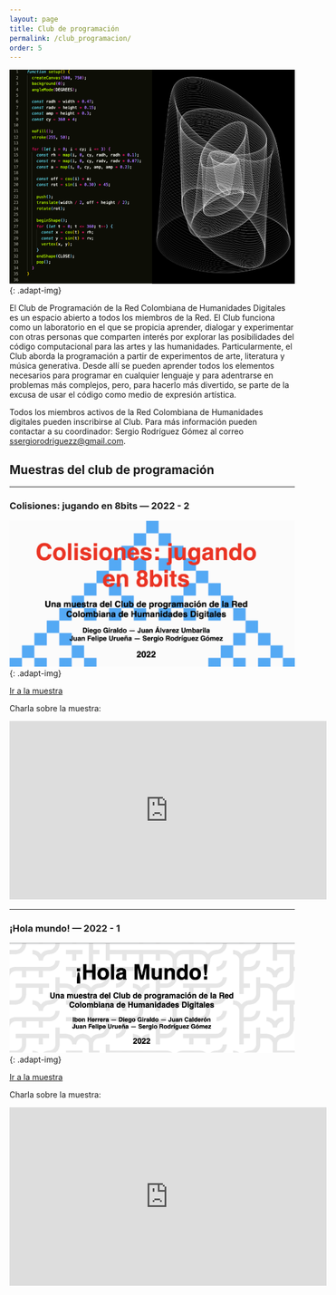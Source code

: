 ```yaml
---
layout: page
title: Club de programación
permalink: /club_programacion/
order: 5
---
```

![arte generativo](/assets/imgs/clubProgramacion.png){: .adapt-img}

El Club de Programación de la Red Colombiana de Humanidades Digitales es un espacio abierto a todos los miembros de la Red. El Club funciona como un laboratorio en el que se propicia aprender, dialogar y experimentar con otras personas que comparten interés por explorar las posibilidades del código computacional para las artes y las humanidades. Particularmente, el Club aborda la programación a partir de experimentos de arte, literatura y música generativa. Desde allí se pueden aprender todos los elementos necesarios para programar en cualquier lenguaje y para adentrarse en problemas más complejos, pero, para hacerlo más divertido, se parte de la excusa de usar el código como medio de expresión artística.

Todos los miembros activos de la Red Colombiana de Humanidades digitales pueden inscribirse al Club. Para más información pueden contactar a su coordinador: Sergio Rodríguez Gómez al correo ssergiorodriguezz@gmail.com.

## Muestras del club de programación

--------------------------------------------------------------

### Colisiones: jugando en 8bits — 2022 - 2
![muestra hola mundo](/assets/imgs/club-prog-2022-2.png){: .adapt-img}

[Ir a la muestra](../club-prog-2022-juegos)

Charla sobre la muestra:

<iframe width="560" height="315" src="https://www.youtube.com/embed/rjRWuTK0i74" title="YouTube video player" frameborder="0" allow="accelerometer; autoplay; clipboard-write; encrypted-media; gyroscope; picture-in-picture" allowfullscreen> </iframe>

--------------------------------------------------------------

### ¡Hola mundo! — 2022 - 1
![muestra hola mundo](/assets/imgs/club-prog-2022.png){: .adapt-img}

[Ir a la muestra](../club-prog-2022)

Charla sobre la muestra:

<iframe width="560" height="315" src="https://www.youtube.com/embed/pIUuHOUZgvo" title="YouTube video player" frameborder="0" allow="accelerometer; autoplay; clipboard-write; encrypted-media; gyroscope; picture-in-picture" allowfullscreen> </iframe>